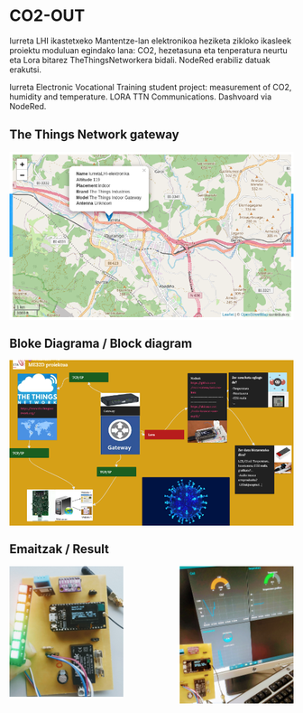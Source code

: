# CO2-OUT
Iurreta LHI ikastetxeko Mantentze-lan elektronikoa heziketa zikloko ikasleek proiektu moduluan egindako lana: CO2, hezetasuna eta tenperatura neurtu eta Lora bitarez TheThingsNetworkera bidali. NodeRed erabiliz datuak erakutsi.

Iurreta Electronic Vocational Training student project: measurement of CO2, humidity and temperature. LORA TTN Communications. Dashvoard via NodeRed.

## The Things Network gateway

<img src="./mapa.png"  style="max-width:100%;width:auto;height:auto;" ALIGN=MIDDLE>


## Bloke Diagrama / Block diagram 

<img src="./eskema.png" style="max-width:100%;width:auto;height:auto;" ALIGN=MIDDLE>

## Emaitzak / Result
<img src="./plaka.jpeg" ALIGN=LEFT style="max-width:40%;width:auto;height:auto;">
<img src="./plakaNode.jpeg" ALIGN=RIGHT style="max-width:40%;width:auto;height:auto;" >
